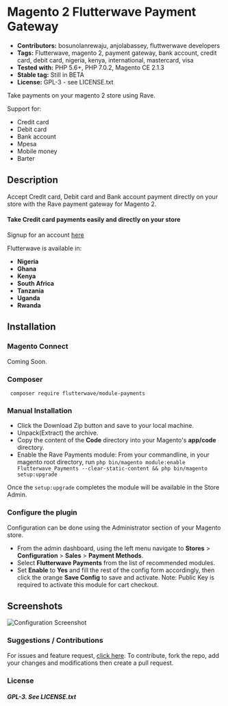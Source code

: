 # Magento 2 Flutterwave Payment Gateway

- **Contributors:** bosunolanrewaju, anjolabassey, fluttwerwave developers
- **Tags:** Flutterwave, magento 2, payment gateway, bank account, credit card, debit card, nigeria, kenya, international, mastercard, visa
- **Tested with:** PHP 5.6+, PHP 7.0.2, Magento CE 2.1.3
- **Stable tag:** Still in BETA
- **License:** GPL-3 - see LICENSE.txt

Take payments on your magento 2 store using Rave.

Support for:

- Credit card
- Debit card
- Bank account
- Mpesa
- Mobile money
- Barter

## Description

Accept Credit card, Debit card and Bank account payment directly on your store with the Rave payment gateway for Magento 2.

#### Take Credit card payments easily and directly on your store

Signup for an account [here](https://rave.flutterwave.com)

Flutterwave is available in:

- **Nigeria**
- **Ghana**
- **Kenya**
- **South Africa**
- **Tanzania**
- **Uganda**
- **Rwanda**

## Installation

### Magento Connect

Coming Soon.

### Composer

` composer require flutterwave/module-payments`

### Manual Installation

- Click the Download Zip button and save to your local machine.
- Unpack(Extract) the archive.
- Copy the content of the **Code** directory into your Magento's **app/code** directory.
- Enable the Rave Payments module:
  From your commandline, in your magento root directory, run
  `php bin/magento module:enable Flutterwave_Payments --clear-static-content && php bin/magento setup:upgrade`

Once the `setup:upgrade` completes the module will be available in the Store Admin.

### Configure the plugin

Configuration can be done using the Administrator section of your Magento store.

- From the admin dashboard, using the left menu navigate to **Stores** > **Configuration** > **Sales** > **Payment Methods**.
- Select **Flutterwave Payments** from the list of recommended modules.
- Set **Enable** to **Yes** and fill the rest of the config form accordingly, then click the orange **Save Config** to save and activate.
  Note: Public Key is required to activate this module for cart checkout.

## Screenshots

![Configuration Screenshot](https://cloud.githubusercontent.com/assets/8383666/21956754/e5605eca-da87-11e6-855a-eddac6d33961.png)

### Suggestions / Contributions

For issues and feature request, [click here](https://github.com/bosunolanrewaju/magento-rave/issues).
To contribute, fork the repo, add your changes and modifications then create a pull request.

### License

##### GPL-3. See LICENSE.txt
